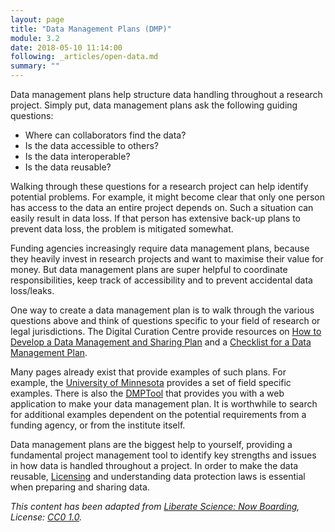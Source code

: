 ```yaml
---
layout: page
title: "Data Management Plans (DMP)"
module: 3.2
date: 2018-05-10 11:14:00
following: _articles/open-data.md
summary: ""
---
```


Data management plans help structure data handling throughout a research project. Simply put, data management plans ask the following guiding questions:
  * Where can collaborators find the data?
  * Is the data accessible to others?
  * Is the data interoperable?
  * Is the data reusable?

Walking through these questions for a research project can help identify potential problems. For example, it might become clear that only one person has access to the data an entire project depends on. Such a situation can easily result in data loss. If that person has extensive back-up plans to prevent data loss, the problem is mitigated somewhat.

Funding agencies increasingly require data management plans, because they heavily invest in research projects and want to maximise their value for money. But data management plans are super helpful to coordinate responsibilities, keep track of accessibility and to prevent accidental data loss/leaks.

One way to create a data management plan is to walk through the various questions above and think of questions specific to your field of research or legal jurisdictions. The Digital Curation Centre provide resources on [How to Develop a Data Management and Sharing Plan](http://www.dcc.ac.uk/resources/how-guides/develop-data-plan) and a [Checklist for a Data Management Plan](http://www.dcc.ac.uk/sites/default/files/documents/resource/DMP/DMP_Checklist_2013.pdf).


Many pages already exist that provide examples of such plans. For example, the [University of Minnesota](https://www.lib.umn.edu/datamanagement/DMP/example) provides a set of field specific examples. There is also the [DMPTool](https://dmptool.org/) that provides you with a web application to make your data management plan. It is worthwhile to search for additional examples dependent on the potential requirements from a funding agency, or from the institute itself.

Data management plans are the biggest help to yourself, providing a fundamental project management tool to identify key strengths and issues in how data is handled throughout a project. In order to make the data reusable, [Licensing](https://rainsworth.github.io/ROSA/articles/open-access/licensing) and understanding data protection laws is essential when preparing and sharing data.


*This content has been adapted from [Liberate Science: Now Boarding](https://github.com/libscie/now-boarding), License: [CC0 1.0](https://creativecommons.org/publicdomain/zero/1.0/).*
